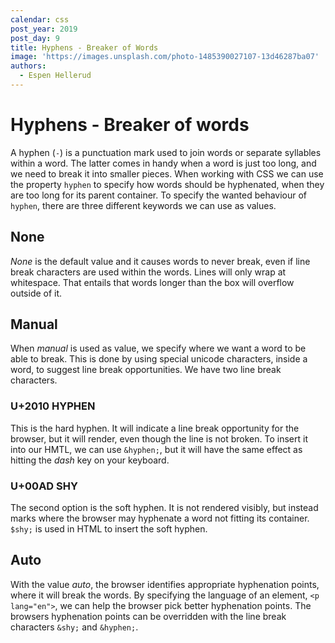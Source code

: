 ```yaml
---
calendar: css
post_year: 2019
post_day: 9
title: Hyphens - Breaker of Words
image: 'https://images.unsplash.com/photo-1485390027107-13d46287ba07'
authors:
  - Espen Hellerud
---
```

# Hyphens - Breaker of words
A hyphen (`-`) is a punctuation mark used to join words or separate syllables within a word. The latter comes in handy when a word is just too long, and we need to break it into smaller pieces.
When working with CSS we can use the property `hyphen` to specify how words should be hyphenated, when they are too long for its parent container. To specify the wanted behaviour of `hyphen`, there are three different keywords we can use as values.

## None
_None_ is the default value and it causes words to never break, even if line break characters are used within the words. Lines will only wrap at whitespace. That entails that words longer than the box will overflow outside of it.

## Manual
When _manual_ is used as value, we specify where we want a word to be able to break. This is done by using special unicode characters, inside a word, to suggest line break opportunities. We have two line break characters. 

### U+2010 HYPHEN
This is the hard hyphen. It will indicate a line break opportunity for the browser, but it will render, even though the line is not broken. To insert it into our HMTL, we can use `&hyphen;`, but it will have the same effect as hitting the _dash_ key on your keyboard. 

### U+00AD SHY
The second option is the soft hyphen. It is not rendered visibly, but instead marks where the browser may hyphenate a word not fitting its container. `$shy;` is used in HTML to insert the soft hyphen.

## Auto
With the value _auto_,  the browser identifies appropriate hyphenation points, where it will break the words. By specifying the language of an element, `<p lang="en">`,  we can help the browser pick better hyphenation points. The browsers hyphenation points can be overridden with the line break characters `&shy;` and `&hyphen;`.

